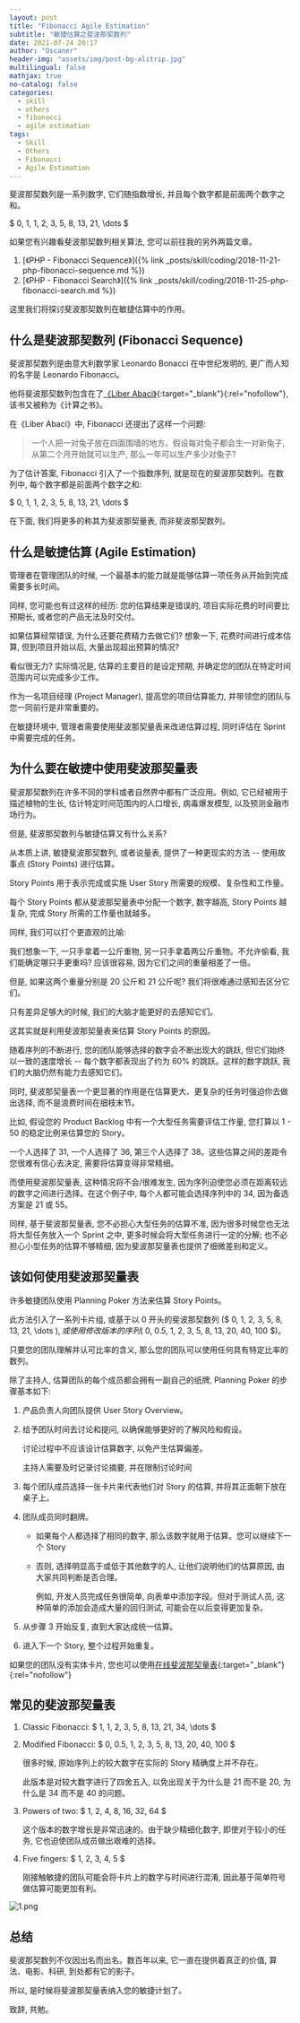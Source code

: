 ```yaml
---
layout: post
title: "Fibonacci Agile Estimation"
subtitle: "敏捷估算之斐波那契数列"
date: 2021-07-24 20:17
author: "Oscaner"
header-img: "assets/img/post-bg-alitrip.jpg"
multilingual: false
mathjax: true
no-catalog: false
categories:
  - skill
  - others
  - fibonacci
  - agile estimation
tags:
  - Skill
  - Others
  - Fibonacci
  - Agile Estimation
---
```


斐波那契数列是一系列数字, 它们随指数增长, 并且每个数字都是前面两个数字之和。

$ 0, 1, 1, 2, 3, 5, 8, 13, 21, \dots $

如果您有兴趣看斐波那契数列相关算法, 您可以前往我的另外两篇文章。

1. [《PHP - Fibonacci Sequence》]({% link _posts/skill/coding/2018-11-21-php-fibonacci-sequence.md %})
2. [《PHP - Fibonacci Search》]({% link _posts/skill/coding/2018-11-25-php-fibonacci-search.md %})

这里我们将探讨斐波那契数列在敏捷估算中的作用。

## 什么是斐波那契数列 (Fibonacci Sequence)

斐波那契数列是由意大利数学家 Leonardo Bonacci 在中世纪发明的, 更广而人知的名字是 Leonardo Fibonacci。

他将斐波那契数列包含在了[《Liber Abaci》](https://en.wikipedia.org/wiki/Liber_Abaci){:target="_blank"}{:rel="nofollow"}, 该书又被称为《计算之书》。

在《Liber Abaci》中, Fibonacci 还提出了这样一个问题:

> 一个人把一对兔子放在四面围墙的地方。假设每对兔子都会生一对新兔子, 从第二个月开始就可以生产, 那么一年可以生产多少对兔子?

为了估计答案, Fibonacci 引入了一个指数序列, 就是现在的斐波那契数列。在数列中, 每个数字都是前面两个数字之和:

$ 0, 1, 1, 2, 3, 5, 8, 13, 21, \dots $

在下面, 我们将更多的称其为斐波那契量表, 而非斐波那契数列。

## 什么是敏捷估算 (Agile Estimation)

管理者在管理团队的时候, 一个最基本的能力就是能够估算一项任务从开始到完成需要多长时间。

同样, 您可能也有过这样的经历: 您的估算结果是错误的, 项目实际花费的时间要比预期长, 或者您的产品无法及时交付。

如果估算经常错误, 为什么还要花费精力去做它们? 想象一下, 花费时间进行成本估算, 但到项目开始以后, 大量出现超出预算的情况?

看似很无力? 实际情况是, 估算的主要目的是设定预期, 并确定您的团队在特定时间范围内可以完成多少工作。

作为一名项目经理 (Project Manager), 提高您的项目估算能力, 并带领您的团队与您一同前行是非常重要的。

在敏捷环境中, 管理者需要使用斐波那契量表来改进估算过程, 同时评估在 Sprint 中需要完成的任务。

## 为什么要在敏捷中使用斐波那契量表

斐波那契数列在许多不同的学科或者自然界中都有广泛应用。例如, 它已经被用于描述植物的生长, 估计特定时间范围内的人口增长, 病毒爆发模型, 以及预测金融市场行为。

但是, 斐波那契数列与敏捷估算又有什么关系?

从本质上讲, 敏捷斐波那契数列, 或者说量表, 提供了一种更现实的方法 -- 使用故事点 (Story Points) 进行估算。

Story Points 用于表示完成或实施 User Story 所需要的规模、复杂性和工作量。

每个 Story Points 都从斐波那契量表中分配一个数字, 数字越高, Story Points 越复杂, 完成 Story 所需的工作量也就越多。

同样, 我们可以打个更直观的比喻:

我们想象一下, 一只手拿着一公斤重物, 另一只手拿着两公斤重物。不允许偷看, 我们能确定哪只手更重吗? 应该很容易, 因为它们之间的重量相差了一倍。

但是, 如果这两个重量分别是 20 公斤和 21 公斤呢? 我们将很难通过感知去区分它们。

只有差异足够大的时候, 我们的大脑才能更好的去感知它们。

这其实就是利用斐波那契量表来估算 Story Points 的原因。

随着序列的不断进行, 您的团队能够选择的数字会不断出现大的跳跃, 但它们始终以一致的速度增长 -- 每个数字都表现出了约为 60% 的跳跃。这样的数字跳跃, 我们的大脑仍然有能力去感知它们。

同时, 斐波那契量表一个更显著的作用是在估算更大、更复杂的任务时强迫你去做出选择, 而不是浪费时间在细枝末节。

比如, 假设您的 Product Backlog 中有一个大型任务需要评估工作量, 您打算以 1 - 50 的稳定比例来估算您的 Story。

一个人选择了 31, 一个人选择了 36, 第三个人选择了 38。这些估算之间的差距令您很难有信心去决定, 需要将估算变得非常精细。

而使用斐波那契量表, 这种情况将不会/很难发生, 因为序列迫使您必须在距离较远的数字之间进行选择。在这个例子中, 每个人都可能会选择序列中的 34, 因为备选方案是 21 或 55。

同样, 基于斐波那契量表, 您不必担心大型任务的估算不准, 因为很多时候您也无法将大型任务放入一个 Sprint 之中, 更多时候会将大型任务进行一定的分解; 也不必担心小型任务的估算不够精细, 因为斐波那契量表也提供了细微差别和定义。

## 该如何使用斐波那契量表

许多敏捷团队使用 Planning Poker 方法来估算 Story Points。

此方法引入了一系列卡片组, 或基于以 0 开头的斐波那契数列 ($ 0, 1, 2, 3, 5, 8, 13, 21, \dots $), 或使用修改版本的序列 ($ 0, 0.5, 1, 2, 3, 5, 8, 13, 20, 40, 100 $)。

只要您的团队理解并认可比率的含义, 那么您的团队可以使用任何具有特定比率的数列。

除了主持人, 估算团队的每个成员都会拥有一副自己的纸牌, Planning Poker 的步骤基本如下:

1. 产品负责人向团队提供 User Story Overview。

2. 给予团队时间去讨论和提问, 以确保能够更好的了解风险和假设。

    讨论过程中不应该设计估算数字, 以免产生估算偏差。

    主持人需要及时记录讨论摘要, 并在限制讨论时间

3. 每个团队成员选择一张卡片来代表他们对 Story 的估算, 并将其正面朝下放在桌子上。

4. 团队成员同时翻牌。

    - 如果每个人都选择了相同的数字, 那么该数字就用于估算。您可以继续下一个 Story
    - 否则, 选择明显高于或低于其他数字的人, 让他们说明他们的估算原因, 由大家共同判断是否合理。

        例如, 开发人员完成任务很简单, 向表单中添加字段。但对于测试人员, 这种简单的添加会造成大量的回归测试, 可能会在以后变得更加复杂。

5. 从步骤 3 开始反复, 直到大家达成统一估算。

6. 进入下一个 Story, 整个过程开始重复。

如果您的团队没有实体卡片, 您也可以使用[在线斐波那契量表](https://lucid.app/pricing/lucidchart#/pricing){:target="_blank"}{:rel="nofollow"}

## 常见的斐波那契量表

1. Classic Fibonacci: $ 1, 1, 2, 3, 5, 8, 13, 21, 34, \dots $

2. Modified Fibonacci: $ 0, 0.5, 1, 2, 3, 5, 8, 13, 20, 40, 100 $

    很多时候, 原始序列上的较大数字在实际的 Story 精确度上并不存在。

    此版本是对较大数字进行了四舍五入, 以免出现关于为什么是 21 而不是 20, 为什么是 34 而不是 40 的问题。

3. Powers of two: $ 1, 2, 4, 8, 16, 32, 64 $

    这个版本的数字增长是非常迅速的。由于缺少精细化数字, 即使对于较小的任务, 它也迫使团队成员做出艰难的选择。

4. Five fingers: $ 1, 2, 3, 4, 5 $

    刚接触敏捷的团队可能会将卡片上的数字与时间进行混淆, 因此基于简单符号做估算可能更加有利。

![1.png](/assets/img/in-post/skill/others/post-fibonacci-agile-estimation/1.png)

## 总结

斐波那契数列不仅因出名而出名。数百年以来, 它一直在提供着真正的价值, 算法、电影、科研, 到处都有它的影子。

所以, 是时候将斐波那契量表纳入您的敏捷计划了。

致辞, 共勉。
